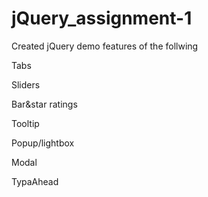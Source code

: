 # jQuery_assignment-1

Created jQuery demo features of the follwing

Tabs

Sliders

Bar&star ratings

Tooltip

Popup/lightbox

Modal

TypaAhead







